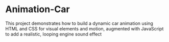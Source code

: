 # Animation-Car
This project demonstrates how to build a dynamic car animation using HTML and CSS for visual elements and motion, augmented with JavaScript to add a realistic, looping engine sound effect
